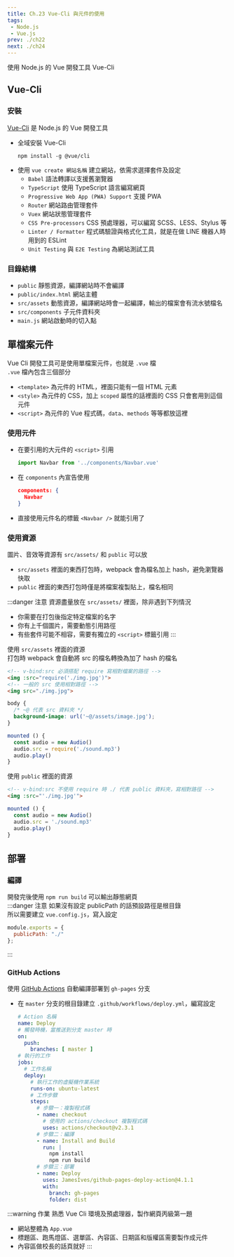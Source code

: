```yaml
--- 
title: Ch.23 Vue-Cli 與元件的使用
tags:
 - Node.js
 - Vue.js
prev: ./ch22
next: ./ch24
---
```

使用 Node.js 的 Vue 開發工具 Vue-Cli
<!-- more -->
## Vue-Cli
### 安裝
[Vue-Cli](https://cli.vuejs.org/) 是 Node.js 的 Vue 開發工具
- 全域安裝 Vue-Cli
  ```
  npm install -g @vue/cli
  ```
- 使用 `vue create 網站名稱` 建立網站，依需求選擇套件及設定
  - `Babel` 語法轉譯以支援舊瀏覽器
  - `TypeScript` 使用 TypeScript 語言編寫網頁
  - `Progressive Web App (PWA) Support` 支援 PWA
  - `Router` 網站路由管理套件
  - `Vuex` 網站狀態管理套件
  - `CSS Pre-processors` CSS 預處理器，可以編寫 SCSS、LESS、Stylus 等
  - `Linter / Formatter` 程式碼驗證與格式化工具，就是在做 LINE 機器人時用到的 ESLint
  - `Unit Testing` 與 `E2E Testing` 為網站測試工具
### 目錄結構
- `public` 靜態資源，編譯網站時不會編譯
- `public/index.html` 網站主體
- `src/assets` 動態資源，編譯網站時會一起編譯，輸出的檔案會有流水號檔名
- `src/components` 子元件資料夾
- `main.js` 網站啟動時的切入點

## 單檔案元件
Vue Cli 開發工具可是使用單檔案元件，也就是 `.vue` 檔  
`.vue` 檔內包含三個部分

- `<template>` 為元件的 HTML，裡面只能有一個 HTML 元素
- `<style>` 為元件的 CSS，加上 `scoped` 屬性的話裡面的 CSS 只會套用到這個元件
- `<script>` 為元件的 Vue 程式碼，`data`、`methods` 等等都放這裡

### 使用元件
- 在要引用的大元件的 `<script>` 引用
  ```js
  import Navbar from '../components/Navbar.vue'
  ```
- 在 `components` 內宣告使用
  ```json
  components: {
    Navbar
  }
  ```
- 直接使用元件名的標籤 `<Navbar />` 就能引用了

### 使用資源
圖片、音效等資源有 `src/assets/` 和 `public` 可以放  
- `src/assets` 裡面的東西打包時，webpack 會為檔名加上 hash，避免瀏覽器快取  
- `public` 裡面的東西打包時僅是將檔案複製貼上，檔名相同  

:::danger 注意
資源盡量放在 `src/assets/` 裡面，除非遇到下列情況
- 你需要在打包後指定特定檔案的名字
- 你有上千個圖片，需要動態引用路徑
- 有些套件可能不相容，需要有獨立的 `<script>` 標籤引用
:::

使用 `src/assets` 裡面的資源  
打包時 webpack 會自動將 src 的檔名轉換為加了 hash 的檔名
```html
<!-- v-bind:src 必須搭配 require 寫相對檔案的路徑 -->
<img :src="require('./img.jpg')">
<!-- 一般的 src 使用相對路徑 -->
<img src="./img.jpg">
```
```css
body {
  /* ~@ 代表 src 資料夾 */
  background-image: url('~@/assets/image.jpg');
}
```
```js
mounted () {
  const audio = new Audio()
  audio.src = require('./sound.mp3')
  audio.play()
}
```

使用 `public` 裡面的資源
```html
<!-- v-bind:src 不使用 require 時 ./ 代表 public 資料夾，寫相對路徑 -->
<img :src="'./img.jpg'">
```
```js
mounted () {
  const audio = new Audio()
  audio.src = './sound.mp3'
  audio.play()
}
```

## 部署
### 編譯
開發完後使用 `npm run build` 可以輸出靜態網頁  
:::danger 注意
如果沒有設定 publicPath 的話預設路徑是根目錄  
所以需要建立 `vue.config.js`，寫入設定  
```js
module.exports = {
  publicPath: "./"
};
```
:::

### GitHub Actions
使用 [GitHub Actions](https://github.com/features/actions) 自動編譯部署到 `gh-pages` 分支  
- 在 `master` 分支的根目錄建立 `.github/workflows/deploy.yml`，編寫設定
  ```yml
  # Action 名稱
  name: Deploy
  # 觸發時機，當推送到分支 master 時
  on:
    push:
      branches: [ master ]
  # 執行的工作
  jobs:
    # 工作名稱
    deploy:
      # 執行工作的虛擬機作業系統
      runs-on: ubuntu-latest
      # 工作步驟
      steps:
        # 步驟一：複製程式碼
        - name: checkout
          # 使用的 actions/checkout 複製程式碼
          uses: actions/checkout@v2.3.1
        # 步驟二：編譯
        - name: Install and Build
          run: |
            npm install
            npm run build
        # 步驟三：部署
        - name: Deploy
          uses: JamesIves/github-pages-deploy-action@4.1.1
          with:
            branch: gh-pages
            folder: dist
  ```

:::warning 作業
熟悉 Vue Cli 環境及預處理器，製作網頁丙級第一題
- 網站整體為 `App.vue`
- 標題區、跑馬燈區、選單區、內容區、日期區和版權區需要製作成元件
- 內容區做校長的話頁就好
:::

